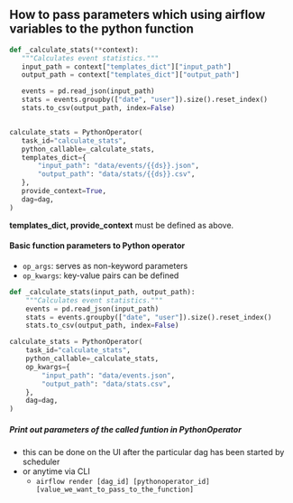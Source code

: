 ## How to pass parameters which using airflow variables to the python function

```python
def _calculate_stats(**context):
   """Calculates event statistics."""
   input_path = context["templates_dict"]["input_path"]
   output_path = context["templates_dict"]["output_path"]

   events = pd.read_json(input_path)
   stats = events.groupby(["date", "user"]).size().reset_index()
   stats.to_csv(output_path, index=False)


calculate_stats = PythonOperator(
   task_id="calculate_stats",
   python_callable=_calculate_stats,
   templates_dict={
       "input_path": "data/events/{{ds}}.json",
       "output_path": "data/stats/{{ds}}.csv",
   },
   provide_context=True,
   dag=dag,
)
```
**templates_dict, provide_context** must be defined as above.

#### Basic function parameters to Python operator
- `op_args`: serves as non-keyword parameters
- `op_kwargs`: key-value pairs can be defined

```python
def _calculate_stats(input_path, output_path):
    """Calculates event statistics."""
    events = pd.read_json(input_path)
    stats = events.groupby(["date", "user"]).size().reset_index()
    stats.to_csv(output_path, index=False)

calculate_stats = PythonOperator(
    task_id="calculate_stats",
    python_callable=_calculate_stats,
    op_kwargs={
        "input_path": "data/events.json",
        "output_path": "data/stats.csv",
    },
    dag=dag,
)
```
##### Print out parameters of the called funtion in PythonOperator
- this can be done on the UI after the particular dag has been started by scheduler
- or anytime via CLI
  - `airflow render [dag_id] [pythonoperator_id] [value_we_want_to_pass_to_the_function]`
